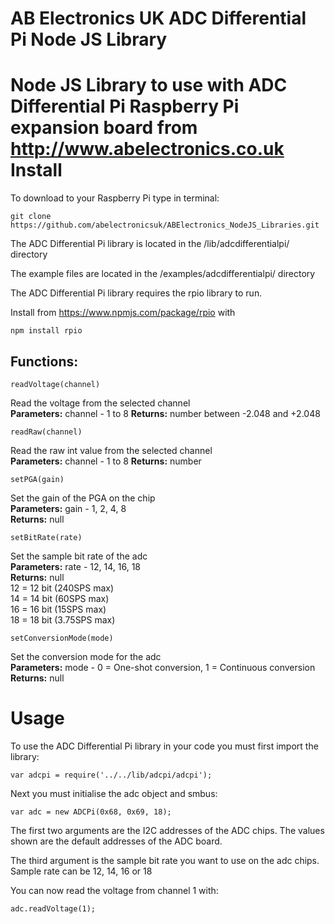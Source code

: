 AB Electronics UK ADC Differential Pi Node JS Library
=====

Node JS Library to use with ADC Differential Pi Raspberry Pi expansion board from http://www.abelectronics.co.uk
Install
====
To download to your Raspberry Pi type in terminal: 

```
git clone https://github.com/abelectronicsuk/ABElectronics_NodeJS_Libraries.git
```
The ADC Differential Pi library is located in the /lib/adcdifferentialpi/ directory

The example files are located in the /examples/adcdifferentialpi/ directory

The ADC Differential Pi library requires the rpio library to run.

Install from https://www.npmjs.com/package/rpio with
```
npm install rpio
```

Functions:
----------
```
readVoltage(channel) 
```
Read the voltage from the selected channel  
**Parameters:** channel - 1 to 8 
**Returns:** number between -2.048 and +2.048

```
readRaw(channel) 
```
Read the raw int value from the selected channel  
**Parameters:** channel - 1 to 8 
**Returns:** number

```
setPGA(gain)
```
Set the gain of the PGA on the chip  
**Parameters:** gain -  1, 2, 4, 8  
**Returns:** null

```
setBitRate(rate)
```
Set the sample bit rate of the adc  
**Parameters:** rate -  12, 14, 16, 18  
**Returns:** null  
12 = 12 bit (240SPS max)  
14 = 14 bit (60SPS max)  
16 = 16 bit (15SPS max)  
18 = 18 bit (3.75SPS max)  

```
setConversionMode(mode)
```
Set the conversion mode for the adc  
**Parameters:** mode -  0 = One-shot conversion, 1 = Continuous conversion  
**Returns:** null

Usage
====

To use the ADC Differential Pi library in your code you must first import the library:
```
var adcpi = require('../../lib/adcpi/adcpi');
```

Next you must initialise the adc object and smbus:
```
var adc = new ADCPi(0x68, 0x69, 18);
```
The first two arguments are the I2C addresses of the ADC chips. The values shown are the default addresses of the ADC board.

The third argument is the sample bit rate you want to use on the adc chips. Sample rate can be 12, 14, 16 or 18


You can now read the voltage from channel 1 with:
```
adc.readVoltage(1);
```
